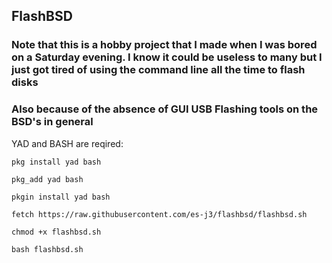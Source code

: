 ## FlashBSD
### Note that this is a hobby project that I made when I was bored on a Saturday evening. I know it could be useless to many but I just got tired of using the command line all the time to flash disks
### Also because of the absence of GUI USB Flashing tools on the BSD's in general

YAD and BASH are reqired: 

```pkg install yad bash```

```pkg_add yad bash```

```pkgin install yad bash```

```fetch https://raw.githubusercontent.com/es-j3/flashbsd/flashbsd.sh```

```chmod +x flashbsd.sh```

```bash flashbsd.sh```
